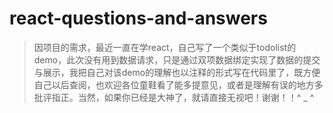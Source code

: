 # react-questions-and-answers
> 因项目的需求，最近一直在学react，自己写了一个类似于todolist的demo，此次没有用到数据请求，只是通过双项数据绑定实现了数据的提交与展示，我把自己对该demo的理解也以注释的形式写在代码里了，既方便自己以后查阅，也欢迎各位童鞋看了能多提意见，或者是理解有误的地方多批评指正。当然，如果你已经是大神了，就请直接无视吧！谢谢！！^ _ ^